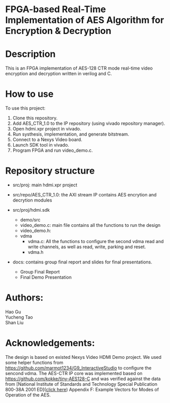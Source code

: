 # FPGA-based Real-Time Implementation of AES Algorithm for Encryption & Decryption

# Description
This is an FPGA implementation of AES-128 CTR mode real-time video encryption and decryption written in verilog and C.

# How to use
To use this project: <br/>
 1. Clone this repository. <br/>
 2. Add AES_CTR_1.0 to the IP repository (using vivado repository manager).<br/>
 3. Open hdmi.xpr project in vivado. <br/>
 4. Run systhesis, implementation, and generate bitstream. <br/>
 5. Connect to a Nexys Video board. <br/>
 6. Launch SDK tool in vivado. <br/>
 7. Program FPGA and run video_demo.c. <br/>

# Repository structure
* src/proj: main hdmi.xpr project
* src/repo/AES_CTR_1.0: the AXI stream IP contains AES encrytion and decrytion modules <br/>

* src/proj/hdmi.sdk
   * demo/src
    * video_demo.c: main file contains all the functions to run the design
    * video_demo.h:
   * vdma
      * vdma.c: All the functions to configure the second vdma read and write channels, as well as read, write, parking and reset.
      * vdma.h
* docs: contains group final report and slides for final presentations.
  * Group Final Report
  * Final Demo Presentation

# Authors:
 Hao Gu <br/>
 Yucheng Tao <br/>
 Shan Liu <br/>

# Acknowledgements:
The design is based on existed Nexys Video HDMI Demo project. We used some helper functions from https://github.com/marmot1234/G9_InteractiveStudio to configure the sencond vdma. The AES-CTR IP core was implemented based on https://github.com/kokke/tiny-AES128-C and was verified against the data from [National Institute of Standards and Technology Special Publication 800-38A 2001 ED](<a href="http://nvlpubs.nist.gov/nistpubs/Legacy/SP/nistspecialpublication800-38a.pdf">click here</a>) Appendix F: Example Vectors for Modes of Operation of the AES. 
